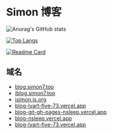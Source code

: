 # Simon 博客

![Anurag's GitHub stats](https://stats.simon7.top/api?username=nsleep&hide=contribs&show_icons=true&theme=vue)

[![Top Langs](https://stats.simon7.top/api/top-langs/?username=nsleep&layout=compact)](https://github.com/nsleep/nsleep.github.io)

[![Readme Card](https://stats.simon7.top/api/pin/?username=nsleep&repo=nsleep.github.io)](https://github.com/nsleep/nsleep.github.io)

## 域名

- [blog.simon7.top](https://blog.simon7.top)
- [iblog.simon7.top](https://iblog.simon7.top)
- [isimon.js.org](https://isimon.js.org)
- [blog-lyart-five-73.vercel.app](https://blog-lyart-five-73.vercel.app)
- [blog-git-gh-pages-nsleep.vercel.app](https://blog-git-gh-pages-nsleep.vercel.app)
- [blog-nsleep.vercel.app](https://blog-nsleep.vercel.app)
- [blog-lyart-five-73.vercel.app](https://blog-lyart-five-73.vercel.app)
## 